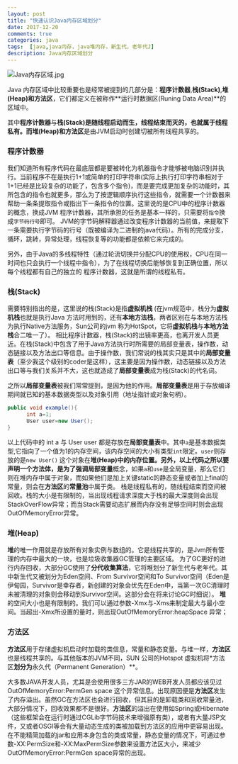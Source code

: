 ```yaml
---
layout: post
title: "快速认识Java内存区域划分"
date: 2017-12-20
comments: true
categories: java
tags:  [java,java内存，java堆内存，新生代，老年代J]
description: Java内存区域划分
---
```


![Java内存区域.jpg](http://7xlpf4.com1.z0.glb.clouddn.com/java-memory.jpg)


Java 内存区域中比较重要也是经常被提到的几部分是：**程序计数器**,**栈(Stack)**,**堆(Heap)**和**方法区**，它们都定义在被称作**运行时数据区(Runing Data Area)**的区域中。

其中**程序计数器**与**栈(Stack)**是随线程启动而生，线程结束而灭的，也就属于线程私有。而**堆(Heap)**和**方法区**是由JVM启动时创建切被所有线程共享的。
<!--more -->
### 程序计数器
我们知道所有程序代码在最底层都是要被转化为机器指令才能够被电脑识别并执行。当前程序不在是执行1+1或简单的打印字符串(实际上执行打印字符串相对于1+1已经是比较复杂的功能了，包含多个指令)，而是要完成更加复杂的功能时，其所包含的指令也就更多，那么为了按逻辑顺序执行这些指令，就需要一个计数器来帮助一条条提取指令或指出下一条指令的位置。这里说的是CPU中的程序计数器的概念，换成JVM 程序计数器，其所承担的任务是基本一样的，只需要将`指令`换成`字节码行号`即可。
 JVM的字节码解释器通过改变程序计数器的当前值，来提取下一条需要执行字节码的行号（既被编译为二进制的java代码）。所有的完成分支，循环，跳转，异常处理，线程恢复等的功能都是依赖它来完成的。

另外，由于Java的多线程特性（通过轮流切换并分配CPU的使用权，CPU在同一时间也只会执行一个线程中指令），为了在线程切换后能够恢复到正确位置，所以每个线程都有自己的独立的 程序计数器，这就是所谓的线程私有。

### 栈(Stack)

需要特别指出的是，这里说的栈(Stack)是指**虚拟机栈** (在jvm规范中，栈分为**虚拟机栈**也就是执行Java 方法时用到的，还有**本地方法栈**，两者区别在与本地方法栈为执行Native方法服务，Sun公司的jvm 称为HotSpot，它将**虚拟机栈**与**本地方法栈**合二唯一了）。
相比程序计数器，栈(Stack)的出镜率更高，也离开发人员更近。在栈(Stack)中包含了用于Java方法执行时所需要的局部变量表，操作数，动态链接以及方法出口等信息。由于操作数，我们常说的栈其实只是其中的**局部变量表**（至少我这个级别的coder是这样），这主要是因为操作数，动态链接以及方法出口等与我们关系并不大，这也就造成了**局部变量表**成为栈(Stack)的代名词。

之所以**局部变量表**被我们常常提到，是因为他的作用。**局部变量表**是用于存放编译期间就已知的基本数据类型以及对象引用（地址指针或对象句柄）。

```Java
public void example(){
      int a=1; 
      User user=new User();
}
```
以上代码中的 int a 与 User user 都是存放在**局部变量表**中。其中`a`是基本数据类型,它指向了一个值为1的内存空间，该内存空间的大小有类型`int`限定。`user`则存放的是`new User()` 这个对象在**堆(Heap)**中的内存位置。另外，以上代码之所以要声明一个方法体，是为了强调**局部变量**概念，如果`a`和`use`是全局变量，那么它们则在堆内存中属于对象，而如果他们是加上关键static的静态变量或者加上final的常量，则会在**方法区**的**常量池**中属于类。
栈是线程私有的，随线程结束而空间被回收。栈的大小是有限制的，当出现线程请求深度大于栈的最大深度则会出现StackOverFlow异常；而当Stack需要动态扩展而内存没有足够空间时则会出现OutOfMemoryError异常。

### 堆(Heap)
**堆**的唯一作用就是存放所有对象实例与数组的。它是线程共享的，是Jvm所有管理的内存中最大的一块，也是垃圾收集器GC管理的主要区域。
为了GC更好的进行内存回收，大部分GC使用了**分代收集算法**，它将堆划分了新生代与老年代。其中新生代又被划分为Eden空间、From Survivor空间和To Survivor空间（Eden是伊甸园，Survivor是幸存者，新创建的对象会优先在Eden中，当第一次GC清理时未被清理的对象则会移动到Survivor空间。这部分会在将来讨论GC时细说）。
**堆**的空间大小也是有限制的。我们可以通过参数-Xmx与-Xms来制定最大与最小空间。当超出-Xmx所设置的量时，则出现OutOfMemoryError:heapSpace 异常；


### 方法区
**方法区**用于存储虚拟机启动时加载的类信息，常量和静态变量。与堆一样，**方法区**也是线程共享的。与其他版本的JVM不同，SUN 公司的Hotspot 虚拟机将*方法区**划分为**永久代（Permanent Generation）**。

大多数JAVA开发人员，尤其是会使用很多三方JAR的WEB开发人员都应该见过OutOfMemoryError:PermGen space 这个异常信息。出现原因便是**方法区**发生了内存溢出。虽然GC在方法区也会进行回收，但其目的是卸载类和回收常量池，大部分情况下，回收效果都不是很好。**方法区**的溢出在使用如Spring或Hibernate（这些框架会在运行时通过CGLib字节码技术来增强原有类），或者有大量JSP文件，又或者OSGI等会有大量动态生成的类被加载到方法区的应用中更容易出现。 在不能精简加载的jar和应用本身包含的类或常量，静态变量的情况下，可通过参数-XX:PermSize和-XX:MaxPermSize参数来设置方法区大小，来减少OutOfMemoryError:PermGen space异常的出现。



